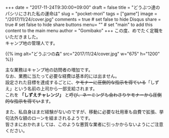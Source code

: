 +++
date = "2017-11-24T9:30:00+09:00"
draft = false
title = "どうぶつ達のパシリにされた私の運命は"
slug = "pocket-mori"
tags = ["game"]
image = "/2017/11/24/cover.jpg"
comments = true	# set false to hide Disqus
share = true	# set false to hide share buttons
menu= ""		# set "main" to add this content to the main menu
author = "Gomibako"
+++
この度、めでたく定職をいただきました。<!--more-->  
キャンプ地の管理人です。

{{% img alt="どうぶつの森" src="2017/11/24/cover.jpg" w="675" h="1200" %}}

主な業務はキャンプ地の訪問者の増加です。  
なお、業務に当たって必要な経費は基本的には出ません。  
設定された目標を達成するごとに、<del>ケモナーに圧倒的な指示を得ている</del>「しずえ」という名前の上司から一部支給されます。  
これを __「しずえチャレンジ」__ と<del>呼び、ネーミングも合わさりケモナーから圧倒的な指示を得てい</del>ます。

また、私自身はまだ経験がないのですが、移動に必要な社用車も自費で拡張、挙句法外な額のローンを組まされるようです。  
皆さまにおかれましては、このような悪質な業者に引っかからないようにご注意ください。
